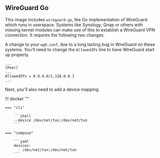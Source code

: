 ## WireGuard Go

This image includes `wireguard-go`, the Go implementation of WireGuard which runs in userspace. Systems like Synology, Qnap or others with missing kernel modules can make use of this to establish a WireGuard VPN connection. It requires the following two changes.

A change to your `wg0.conf`, due to a long lasting bug in WireGuard on these systems. You'll need to change the `AllowedIPs` line to have WireGuard start up properly.

```text
...
[Peer]
...
AllowedIPs = 0.0.0.0/1,128.0.0.1
...
```

Next, you'll also need to add a device mapping.

!!! docker ""

    === "cli"

        ```shell
        --device /dev/net/tun:/dev/net/tun
        ```

    === "compose"

        ```yaml
        devices:
          - /dev/net/tun:/dev/net/tun
        ```
